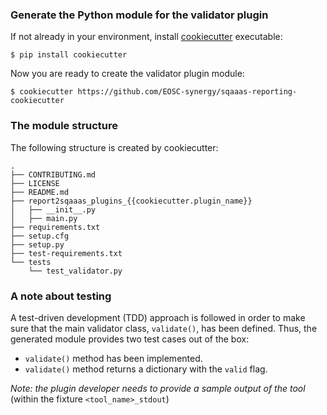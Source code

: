 ### Generate the Python module for the validator plugin
If not already in your environment, install 
[cookiecutter](https://cookiecutter.readthedocs.io/) executable:
```
$ pip install cookiecutter
```

Now you are ready to create the validator plugin module:
```
$ cookiecutter https://github.com/EOSC-synergy/sqaaas-reporting-cookiecutter
```

### The module structure
The following structure is created by cookiecutter:
```
.
├── CONTRIBUTING.md
├── LICENSE
├── README.md
├── report2sqaaas_plugins_{{cookiecutter.plugin_name}}
│   ├── __init__.py
│   ├── main.py
├── requirements.txt
├── setup.cfg
├── setup.py
├── test-requirements.txt
└── tests
    └── test_validator.py
```

### A note about testing
A test-driven development (TDD) approach is followed in order to make sure that
the main validator class, `validate()`, has been defined. Thus, the generated 
module provides two test cases out of the box:
- `validate()` method has been implemented.
- `validate()` method returns a dictionary with the `valid` flag.

*Note: the plugin developer needs to provide a sample output of the tool* (within the
fixture `<tool_name>_stdout`)

